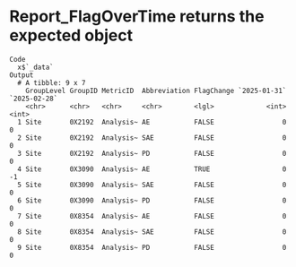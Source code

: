 # Report_FlagOverTime returns the expected object

    Code
      x$`_data`
    Output
      # A tibble: 9 x 7
        GroupLevel GroupID MetricID  Abbreviation FlagChange `2025-01-31` `2025-02-28`
        <chr>      <chr>   <chr>     <chr>        <lgl>             <int>        <int>
      1 Site       0X2192  Analysis~ AE           FALSE                 0            0
      2 Site       0X2192  Analysis~ SAE          FALSE                 0            0
      3 Site       0X2192  Analysis~ PD           FALSE                 0            0
      4 Site       0X3090  Analysis~ AE           TRUE                  0           -1
      5 Site       0X3090  Analysis~ SAE          FALSE                 0            0
      6 Site       0X3090  Analysis~ PD           FALSE                 0            0
      7 Site       0X8354  Analysis~ AE           FALSE                 0            0
      8 Site       0X8354  Analysis~ SAE          FALSE                 0            0
      9 Site       0X8354  Analysis~ PD           FALSE                 0            0

